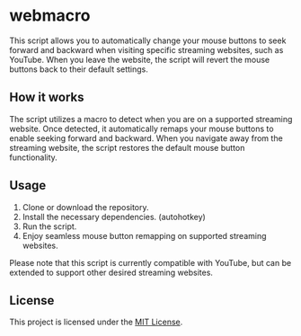 # webmacro

This script allows you to automatically change your mouse buttons to seek forward and backward when visiting specific streaming websites, such as YouTube. When you leave the website, the script will revert the mouse buttons back to their default settings.

## How it works

The script utilizes a macro to detect when you are on a supported streaming website. Once detected, it automatically remaps your mouse buttons to enable seeking forward and backward. When you navigate away from the streaming website, the script restores the default mouse button functionality.

## Usage

1. Clone or download the repository.
2. Install the necessary dependencies. (autohotkey)
3. Run the script.
4. Enjoy seamless mouse button remapping on supported streaming websites.

Please note that this script is currently compatible with YouTube, but can be extended to support other desired streaming websites.

## License

This project is licensed under the [MIT License](LICENSE).
